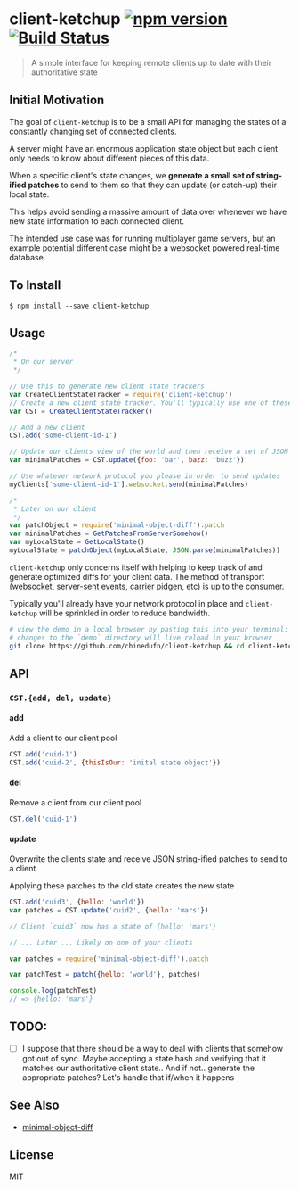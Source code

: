 client-ketchup [![npm version](https://badge.fury.io/js/client-ketchup.svg)](http://badge.fury.io/js/client-ketchup) [![Build Status](https://travis-ci.org/chinedufn/client-ketchup.svg?branch=master)](https://travis-ci.org/chinedufn/client-ketchup)
===============

> A simple interface for keeping remote clients up to date with their authoritative state

## Initial Motivation

The goal of `client-ketchup` is to be a small API for managing the states of a constantly changing set of connected clients.

A server might have an enormous application state object but each client only needs to know about different pieces of this data.

When a specific client's state changes, we **generate a small set of string-ified patches** to send to them so that they can
update (or catch-up) their local state.

This helps avoid sending a massive amount of data over whenever we have new state information to each connected client.

The intended use case was for running multiplayer game servers, but an example potential different case might be a websocket powered real-time
database.

## To Install

```
$ npm install --save client-ketchup
```

## Usage

```js
/*
 * On our server
 */

// Use this to generate new client state trackers
var CreateClientStateTracker = require('client-ketchup')
// Create a new client state tracker. You'll typically use one of these and add/remove different clients to it
var CST = CreateClientStateTracker()

// Add a new client
CST.add('some-client-id-1')

// Update our clients view of the world and then receive a set of JSON stringified patches that we can send over
var minimalPatches = CST.update({foo: 'bar', bazz: 'buzz'})

// Use whatever network protocol you please in order to send updates
myClients['some-client-id-1'].websocket.send(minimalPatches)

/*
 * Later on our client
 */
var patchObject = require('minimal-object-diff').patch
var minimalPatches = GetPatchesFromServerSomehow()
var myLocalState = GetLocalState()
myLocalState = patchObject(myLocalState, JSON.parse(minimalPatches))
```

`client-ketchup` only concerns itself with helping to keep track of and generate optimized diffs for your client data.
The method of transport 
([websocket](https://developer.mozilla.org/en-US/docs/Web/API/WebSockets_API), [server-sent events](https://developer.mozilla.org/en-US/docs/Web/API/Server-sent_events/Using_server-sent_events), [carrier pidgen](https://en.wikipedia.org/wiki/Homing_pigeon), etc)
is up to the consumer.

Typically you'll already have your network protocol in place and `client-ketchup` will be sprinkled in order to reduce bandwidth.

```sh
# view the demo in a local browser by pasting this into your terminal:
# changes to the `demo` directory will live reload in your browser
git clone https://github.com/chinedufn/client-ketchup && cd client-ketchup && npm install && npm run demo
```

## API

### `CST.{add, del, update}`

#### add

Add a client to our client pool

```js
CST.add('cuid-1')
CST.add('cuid-2', {thisIsOur: 'inital state object'})
```

#### del

Remove a client from our client pool

```js
CST.del('cuid-1')
```

#### update

Overwrite the clients state and receive JSON string-ified patches to send to a client

Applying these patches to the old state creates the new state

```js
CST.add('cuid3', {hello: 'world'})
var patches = CST.update('cuid2', {hello: 'mars'})

// Client `cuid3` now has a state of {hello: 'mars'}

// ... Later ... Likely on one of your clients

var patches = require('minimal-object-diff').patch

var patchTest = patch({hello: 'world'}, patches)

console.log(patchTest)
// => {hello: 'mars'}
```

## TODO:

- [ ] I suppose that there should be a way to deal with clients that somehow got out of sync. Maybe accepting a state hash and verifying that it matches our authoritative client state.. And if not.. generate the appropriate patches? Let's handle that if/when it happens

## See Also

- [minimal-object-diff](https://github.com/chinedufn/minimal-object-diff)


## License

MIT
